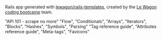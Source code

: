 Rails app generated with [lewagon/rails-templates](https://github.com/lewagon/rails-templates), created by the [Le Wagon coding bootcamp](https://www.lewagon.com) team.


"API 101 - scrape no more"
"Flow",
"Conditionals",
"Arrays",
"Iterators",
"Blocks",
"Hashes",
"Symbols",
"Parsing"
"Tag reference guide",
"Attributes reference guide",
"Meta-tags",
"Favicons"
